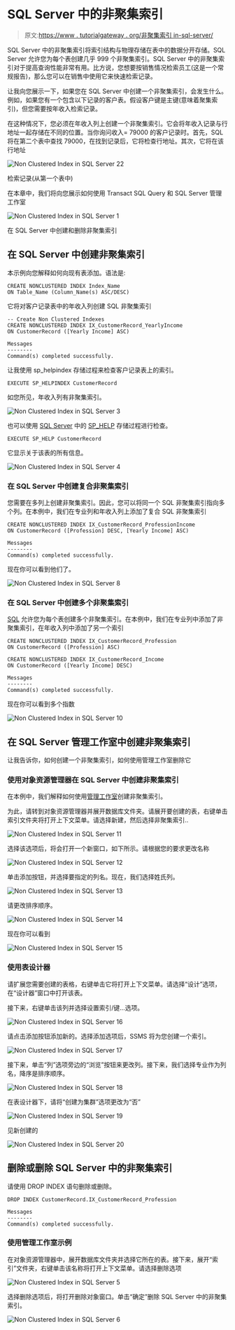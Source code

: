 # SQL Server 中的非聚集索引

> 原文:[https://www . tutorialgateway . org/非聚集索引 in-sql-server/](https://www.tutorialgateway.org/non-clustered-index-in-sql-server/)

SQL Server 中的非聚集索引将索引结构与物理存储在表中的数据分开存储。SQL Server 允许您为每个表创建几乎 999 个非聚集索引。SQL Server 中的非聚集索引对于提高查询性能非常有用。比方说，您想要按销售情况检索员工(这是一个常规报告)，那么您可以在销售中使用它来快速检索记录。

让我向您展示一下，如果您在 SQL Server 中创建一个非聚集索引，会发生什么。例如，如果您有一个包含以下记录的客户表。假设客户键是主键(意味着聚集索引)，但您需要按年收入检索记录。

在这种情况下，您必须在年收入列上创建一个非聚集索引。它会将年收入记录与行地址一起存储在不同的位置。当你询问收入= 79000 的客户记录时。首先，SQL 将在第二个表中查找 79000，在找到记录后，它将检查行地址。其次，它将在该行地址

![Non Clustered Index in SQL Server 22](img/f67c24e77cf4b4f275d54919cf927d4c.png)

检索记录(从第一个表中)

在本章中，我们将向您展示如何使用 Transact SQL Query 和 SQL Server 管理工作室

![Non Clustered Index in SQL Server 1](img/cba013c0c55154848cedbc67dd3c2693.png)

在 SQL Server 中创建和删除非聚集索引

## 在 SQL Server 中创建非聚集索引

本示例向您解释如何向现有表添加。语法是:

```
CREATE NONCLUSTERED INDEX Index_Name
ON Table_Name (Column_Name(s) ASC/DESC)
```

它将对客户记录表中的年收入列创建 SQL 非聚集索引

```
-- Create Non Clustered Indexes
CREATE NONCLUSTERED INDEX IX_CustomerRecord_YearlyIncome
ON CustomerRecord ([Yearly Income] ASC)
```

```
Messages
--------
Command(s) completed successfully.
```

让我使用 sp_helpindex 存储过程来检查客户记录表上的索引。

```
EXECUTE SP_HELPINDEX CustomerRecord
```

如您所见，年收入列有非聚集索引。

![Non Clustered Index in SQL Server 3](img/4667a07c6a337406a9642fdbcc060ee7.png)

也可以使用 [SQL Server](https://www.tutorialgateway.org/sql/) 中的 [SP_HELP](https://www.tutorialgateway.org/useful-system-stored-procedures-in-sql/) 存储过程进行检查。

```
EXECUTE SP_HELP CustomerRecord
```

它显示关于该表的所有信息。

![Non Clustered Index in SQL Server 4](img/a65cdf24b323f6b2831779f5b04d2451.png)

### 在 SQL Server 中创建复合非聚集索引

您需要在多列上创建非聚集索引。因此，您可以将同一个 SQL 非聚集索引指向多个列。在本例中，我们在专业列和年收入列上添加了复合 SQL 非聚集索引

```
CREATE NONCLUSTERED INDEX IX_CustomerRecord_ProfessionIncome
ON CustomerRecord ([Profession] DESC, [Yearly Income] ASC)
```

```
Messages
--------
Command(s) completed successfully.
```

现在你可以看到他们了。

![Non Clustered Index in SQL Server 8](img/e65fcef03ddcb8c19726067ec674e068.png)

### 在 SQL Server 中创建多个非聚集索引

[SQL](https://www.tutorialgateway.org/sql/) 允许您为每个表创建多个非聚集索引。在本例中，我们在专业列中添加了非聚集索引，在年收入列中添加了另一个索引

```
CREATE NONCLUSTERED INDEX IX_CustomerRecord_Profession
ON CustomerRecord ([Profession] ASC)

CREATE NONCLUSTERED INDEX IX_CustomerRecord_Income
ON CustomerRecord ([Yearly Income] DESC)
```

```
Messages
--------
Command(s) completed successfully.
```

现在你可以看到多个指数

![Non Clustered Index in SQL Server 10](img/0a41382b01aaf00f35032a1555fa9818.png)

## 在 SQL Server 管理工作室中创建非聚集索引

让我告诉你，如何创建一个非聚集索引，如何使用管理工作室删除它

### 使用对象资源管理器在 SQL Server 中创建非聚集索引

在本例中，我们解释如何使用[管理工作室](https://www.tutorialgateway.org/sql-server-management-studio/)创建非聚集索引。

为此，请转到对象资源管理器并展开数据库文件夹。请展开要创建的表，右键单击索引文件夹将打开上下文菜单。请选择新建，然后选择非聚集索引..

![Non Clustered Index in SQL Server 11](img/508cacebf78763b8744c2b854efc013c.png)

选择该选项后，将会打开一个新窗口，如下所示。请根据您的要求更改名称

![Non Clustered Index in SQL Server 12](img/98a2b11e779f5a7387724de77884ad1d.png)

单击添加按钮，并选择要指定的列名。现在，我们选择姓氏列。

![Non Clustered Index in SQL Server 13](img/ad281c6cf3496c2edba80155d9850fe2.png)

请更改排序顺序。

![Non Clustered Index in SQL Server 14](img/414a82394668ff31be723055f6edc489.png)

现在你可以看到

![Non Clustered Index in SQL Server 15](img/48d227ca3015894f5683eab63d91d725.png)

### 使用表设计器

请扩展您需要创建的表格，右键单击它将打开上下文菜单。请选择“设计”选项，在“设计器”窗口中打开该表。

接下来，右键单击该列并选择设置索引/键…选项。

![Non Clustered Index in SQL Server 16](img/5f2728274fee6f5709ae9fd80b84407b.png)

请点击添加按钮添加新的。选择添加选项后，SSMS 将为您创建一个索引。

![Non Clustered Index in SQL Server 17](img/e5fb191439dce0457e405849f29a3b31.png)

接下来，单击“列”选项旁边的“浏览”按钮来更改列。接下来，我们选择专业作为列名，降序是排序顺序。

![Non Clustered Index in SQL Server 18](img/5c8b8a416d115c8bfb6d701492afd444.png)

在表设计器下，请将“创建为集群”选项更改为“否”

![Non Clustered Index in SQL Server 19](img/0531bf47153bbc9cf577ed348b2c93de.png)

见新创建的

![Non Clustered Index in SQL Server 20](img/19b165596cc03ab2d5aa20143e0febb3.png)

## 删除或删除 SQL Server 中的非聚集索引

请使用 DROP INDEX 语句删除或删除。

```
DROP INDEX CustomerRecord.IX_CustomerRecord_Profession
```

```
Messages
--------
Command(s) completed successfully.
```

### 使用管理工作室示例

在对象资源管理器中，展开数据库文件夹并选择它所在的表。接下来，展开“索引”文件夹，右键单击该名称将打开上下文菜单。请选择删除选项

![Non Clustered Index in SQL Server 5](img/4b6501f8a321ef5d40c9ea03ee6fef5b.png)

选择删除选项后，将打开删除对象窗口。单击“确定”删除 SQL Server 中的非聚集索引。

![Non Clustered Index in SQL Server 6](img/1d22475e2580ad908bf239863733a5cc.png)